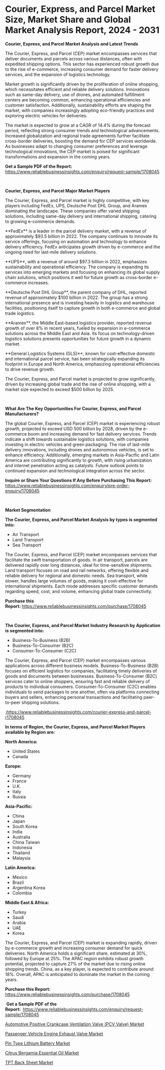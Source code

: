 <p><h1>Courier, Express, and Parcel Market Size, Market Share and Global Market Analysis Report, 2024 - 2031</h1></p><p><strong>Courier, Express, and Parcel Market Analysis and Latest Trends</strong></p>
<p><p>The Courier, Express, and Parcel (CEP) market encompasses services that deliver documents and parcels across various distances, often with expedited shipping options. This sector has experienced robust growth due to the rise of e-commerce, increasing consumer demand for faster delivery services, and the expansion of logistics technology.</p><p>Market growth is significantly driven by the proliferation of online shopping, which necessitates efficient and reliable delivery solutions. Innovations such as same-day delivery, use of drones, and automated fulfillment centers are becoming common, enhancing operational efficiencies and customer satisfaction. Additionally, sustainability efforts are shaping the market, with companies increasingly adopting eco-friendly practices and exploring electric vehicles for deliveries.</p><p>The market is expected to grow at a CAGR of 14.4% during the forecast period, reflecting strong consumer trends and technological advancements. Increased globalization and regional trade agreements further facilitate cross-border deliveries, boosting the demand for CEP services worldwide. As businesses adapt to changing consumer preferences and leverage technological innovations, the CEP market is poised for significant transformations and expansion in the coming years.</p></p>
<p><strong>Get a Sample PDF of the Report:&nbsp;</strong> <a href="https://www.reliablebusinessinsights.com/enquiry/request-sample/1708045?utm_campaign=118&utm_medium=2&utm_source=Github&utm_content=ia&utm_term=07102024&utm_id=courier-express-and-parcel">https://www.reliablebusinessinsights.com/enquiry/request-sample/1708045</a></p>
<p>&nbsp;</p>
<p><strong>Courier, Express, and Parcel Major Market Players</strong></p>
<p><p>The Courier, Express, and Parcel market is highly competitive, with key players including FedEx, UPS, Deutsche Post DHL Group, and Aramex dominating the landscape. These companies offer varied shipping solutions, including same-day delivery and international shipping, catering to growing e-commerce demands.</p><p>**FedEx** is a leader in the parcel delivery market, with a revenue of approximately $93.5 billion in 2022. The company continues to innovate its service offerings, focusing on automation and technology to enhance delivery efficiency. FedEx anticipates growth driven by e-commerce and the ongoing need for last-mile delivery solutions.</p><p>**UPS**, with a revenue of around $97.3 billion in 2022, emphasizes sustainability and operational efficiency. The company is expanding its services into emerging markets and focusing on enhancing its global supply chain solutions, which positions it well for future growth as cross-border e-commerce increases.</p><p>**Deutsche Post DHL Group**, the parent company of DHL, reported revenue of approximately $100 billion in 2022. The group has a strong international presence and is investing heavily in logistics and warehouse facilities, positioning itself to capture growth in both e-commerce and global trade logistics.</p><p>**Aramex**, the Middle East-based logistics provider, reported revenue growth of over 8% in recent years, fueled by expansion in e-commerce solutions across the Middle East and Asia. Its focus on technology-driven logistics solutions presents opportunities for future growth in a dynamic market.</p><p>**General Logistics Systems (GLS)**, known for cost-effective domestic and international parcel service, has been strategically expanding its footprint in Europe and North America, emphasizing operational efficiencies to drive revenue growth.</p><p>The Courier, Express, and Parcel market is projected to grow significantly, driven by increasing global trade and the rise of online shopping, with a market size expected to exceed $500 billion by 2025.</p></p>
<p>&nbsp;</p>
<p><strong>What Are The Key Opportunities For Courier, Express, and Parcel Manufacturers?</strong></p>
<p><p>The global Courier, Express, and Parcel (CEP) market is experiencing robust growth, projected to exceed USD 500 billion by 2028, driven by the e-commerce boom and increasing demand for fast delivery services. Trends indicate a shift towards sustainable logistics solutions, with companies investing in electric vehicles and green packaging. The rise of last-mile delivery innovations, including drones and autonomous vehicles, is set to enhance efficiency. Additionally, emerging markets in Asia-Pacific and Latin America are contributing significantly to growth, with rising urbanization and internet penetration acting as catalysts. Future outlook points to continued expansion and technological integration across the sector.</p></p>
<p><strong>Inquire or Share Your Questions If Any Before Purchasing This Report:</strong> <a href="https://www.reliablebusinessinsights.com/enquiry/pre-order-enquiry/1708045?utm_campaign=118&utm_medium=2&utm_source=Github&utm_content=ia&utm_term=07102024&utm_id=courier-express-and-parcel">https://www.reliablebusinessinsights.com/enquiry/pre-order-enquiry/1708045</a></p>
<p>&nbsp;</p>
<p><strong>Market Segmentation</strong></p>
<p><strong>The Courier, Express, and Parcel Market Analysis by types is segmented into:</strong></p>
<p><ul><li>Air Transport</li><li>Land Transport</li><li>Sea Transport</li></ul></p>
<p><p>The Courier, Express, and Parcel (CEP) market encompasses services that facilitate the swift transportation of goods. In air transport, parcels are delivered rapidly over long distances, ideal for time-sensitive shipments. Land transport focuses on road and rail networks, offering flexible and reliable delivery for regional and domestic needs. Sea transport, while slower, handles large volumes of goods, making it cost-effective for international shipments. Each mode addresses specific customer demands regarding speed, cost, and volume, enhancing global trade connectivity.</p></p>
<p><strong>Purchase this Report:&nbsp;</strong><a href="https://www.reliablebusinessinsights.com/purchase/1708045?utm_campaign=118&utm_medium=2&utm_source=Github&utm_content=ia&utm_term=07102024&utm_id=courier-express-and-parcel">https://www.reliablebusinessinsights.com/purchase/1708045</a></p>
<p>&nbsp;</p>
<p><strong>The Courier, Express, and Parcel Market Industry Research by Application is segmented into:</strong></p>
<p><ul><li>Business-To-Business (B2B)</li><li>Business-To-Consumer (B2C)</li><li>Consumer-To-Consumer (C2C)</li></ul></p>
<p><p>The Courier, Express, and Parcel (CEP) market encompasses various applications across different business models. Business-To-Business (B2B) focuses on efficient logistics for companies, facilitating timely deliveries of goods and documents between businesses. Business-To-Consumer (B2C) services cater to online shoppers, ensuring fast and reliable delivery of products to individual consumers. Consumer-To-Consumer (C2C) enables individuals to send packages to one another, often via platforms connecting buyers and sellers, enhancing personal transactions and facilitating peer-to-peer shipping solutions.</p></p>
<p><a href="https://www.reliablebusinessinsights.com/courier-express-and-parcel-r1708045?utm_campaign=118&utm_medium=2&utm_source=Github&utm_content=ia&utm_term=07102024&utm_id=courier-express-and-parcel">&nbsp;https://www.reliablebusinessinsights.com/courier-express-and-parcel-r1708045</a></p>
<p><strong>In terms of Region, the Courier, Express, and Parcel Market Players available by Region are:</strong></p>
<p>
    <p> <strong> North America: </strong>
        <ul>
            <li>United States</li>
            <li>Canada</li>
        </ul>
        </p> 
    <p> <strong> Europe: </strong>
        <ul>
            <li>Germany</li>
            <li>France</li>
            <li>U.K.</li>
            <li>Italy</li>
            <li>Russia</li>
        </ul>
        </p> 
    <p> <strong> Asia-Pacific: </strong>
        <ul>
            <li>China</li>
            <li>Japan</li>
            <li>South Korea</li>
            <li>India</li>
            <li>Australia</li>
            <li>China Taiwan</li>
            <li>Indonesia</li>
            <li>Thailand</li>
            <li>Malaysia</li>
        </ul>
        </p> 
    <p> <strong> Latin America: </strong>
        <ul>
            <li>Mexico</li>
            <li>Brazil</li>
            <li>Argentina Korea</li>
            <li>Colombia</li>
        </ul>
        </p> 
    <p> <strong> Middle East & Africa: </strong>
        <ul>
            <li>Turkey</li>
            <li>Saudi</li>
            <li>Arabia</li>
            <li>UAE</li>
            <li>Korea</li>
        </ul>
    </p>
    </p>
<p><p>The Courier, Express, and Parcel (CEP) market is expanding rapidly, driven by e-commerce growth and increasing consumer demand for quick deliveries. North America holds a significant share, estimated at 30%, followed by Europe at 25%. The APAC region exhibits robust growth potential, projected to capture 27% of the market due to rising online shopping trends. China, as a key player, is expected to contribute around 18%. Overall, APAC is anticipated to dominate the market in the coming years.</p></p>
<p><strong>Purchase this Report: </strong><a href="https://www.reliablebusinessinsights.com/purchase/1708045?utm_campaign=118&utm_medium=2&utm_source=Github&utm_content=ia&utm_term=07102024&utm_id=courier-express-and-parcel">https://www.reliablebusinessinsights.com/purchase/1708045</a></p>
<p>&nbsp;<strong>Get a Sample PDF of the Report:&nbsp;&nbsp;</strong><a href="https://www.reliablebusinessinsights.com/enquiry/request-sample/1708045?utm_campaign=118&utm_medium=2&utm_source=Github&utm_content=ia&utm_term=07102024&utm_id=courier-express-and-parcel">https://www.reliablebusinessinsights.com/enquiry/request-sample/1708045</a></p>
<p><strong></strong></p>
<p><p><a href="https://github.com/AlisaRowe24/Market-Research-Report-List-1/blob/main/automotive-positive-crankcase-ventilation-valve-pcv-valve-market.md?utm_campaign=118&utm_medium=2&utm_source=Github&utm_content=ia&utm_term=07102024&utm_id=courier-express-and-parcel">Automotive Positive Crankcase Ventilation Valve (PCV Valve) Market</a></p><p><a href="https://github.com/HobertDavis43/Market-Research-Report-List-1/blob/main/passenger-vehicle-engine-exhaust-valve-market.md?utm_campaign=118&utm_medium=2&utm_source=Github&utm_content=ia&utm_term=07102024&utm_id=courier-express-and-parcel">Passenger Vehicle Engine Exhaust Valve Market</a></p><p><a href="https://issuu.com/reportprime-2/docs/pin-type-lithium-battery-market-siz_24195cd5c6aec6?utm_campaign=118&utm_medium=2&utm_source=Github&utm_content=ia&utm_term=07102024&utm_id=courier-express-and-parcel">Pin Type Lithium Battery Market</a></p><p><a href="https://www.linkedin.com/pulse/consumer-behavior-shifts-citrus-bergamia-essential-oil-market-jj2ke?utm_campaign=118&utm_medium=2&utm_source=Github&utm_content=ia&utm_term=07102024&utm_id=courier-express-and-parcel">Citrus Bergamia Essential Oil Market</a></p><p><a href="https://issuu.com/reportprime-2/docs/tpt-back-sheet-market-size-2030.ppt_9851c333f41b0e?utm_campaign=118&utm_medium=2&utm_source=Github&utm_content=ia&utm_term=07102024&utm_id=courier-express-and-parcel">TPT Back Sheet Market</a></p></p>